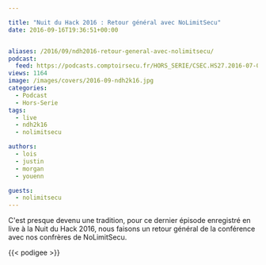 ```yaml
---

title: "Nuit du Hack 2016 : Retour général avec NoLimitSecu"
date: 2016-09-16T19:36:51+00:00


aliases: /2016/09/ndh2016-retour-general-avec-nolimitsecu/
podcast:
  feed: https://podcasts.comptoirsecu.fr/HORS_SERIE/CSEC.HS27.2016-07-02.NDH2k16_NoLimitSecu.mp3
views: 1164
image: /images/covers/2016-09-ndh2k16.jpg
categories:
  - Podcast
  - Hors-Serie
tags:
  - live
  - ndh2k16
  - nolimitsecu

authors:
  - lois
  - justin
  - morgan
  - youenn

guests:
  - nolimitsecu
---
```

C'est presque devenu une tradition, pour ce dernier épisode enregistré en live à la Nuit du Hack 2016, nous faisons un retour général de la conférence avec nos confrères de NoLimitSecu.

{{< podigee >}}
